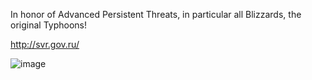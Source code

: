 In honor of Advanced Persistent Threats, in particular all Blizzards, the original Typhoons!

http://svr.gov.ru/

![image](https://github.com/user-attachments/assets/8ba46265-fee5-47df-8828-2b0f75cec7a8)
